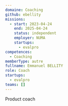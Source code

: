 ```yaml
---
domaine: Coaching
github: ebellity
missions:
  - start: 2023-04-24
    end: 2025-04-24
    status: independent
    employer: NUMA
    startups:
      - evalpro
competences:
  - Coaching
memberType: autre
fullname: Emmanuel BELLITY
role: Coach
startups:
  - evalpro
teams: []
---
```

Product coach